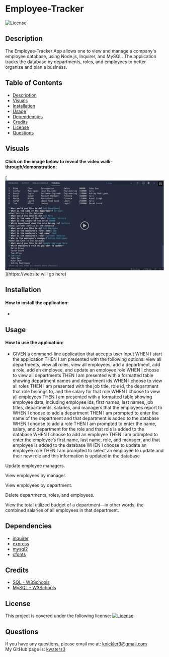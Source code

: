 # Employee-Tracker
 
   [![License](https://img.shields.io/badge/License-MIT-turquoise.svg)](https://opensource.org/licenses/MIT) 

 ## Description
 The Employee-Tracker App allows one to view and manage a company's employee database, using Node.js, Inquirer, and MySQL. The application tracks the database by departments, roles, and employees to better organize and plan a business. 

 
 ## Table of Contents
   * [Description](#description)
   * [Visuals](#visuals)  
   * [Installation](#installation)
   * [Usage](#usage)
   * [Dependencies](#dependencies)
   * [Credits](#credits)
   * [License](#license)
   * [Questions](#questions)
 
 
 ## Visuals
 #### Click on the image below to reveal the video walk-through/demonstration:

 [![Screenshot](./assets/images/employeetracker.png)](https://website will go here)
 
 
 ## Installation
 #### How to install the application:
  * 
   
 
 ## Usage
 #### How to use the application:
  * GIVEN a command-line application that accepts user input
WHEN I start the application
THEN I am presented with the following options: view all departments, view all roles, view all employees, add a department, add a role, add an employee, and update an employee role
WHEN I choose to view all departments
THEN I am presented with a formatted table showing department names and department ids
WHEN I choose to view all roles
THEN I am presented with the job title, role id, the department that role belongs to, and the salary for that role
WHEN I choose to view all employees
THEN I am presented with a formatted table showing employee data, including employee ids, first names, last names, job titles, departments, salaries, and managers that the employees report to
WHEN I choose to add a department
THEN I am prompted to enter the name of the department and that department is added to the database
WHEN I choose to add a role
THEN I am prompted to enter the name, salary, and department for the role and that role is added to the database
WHEN I choose to add an employee
THEN I am prompted to enter the employee’s first name, last name, role, and manager, and that employee is added to the database
WHEN I choose to update an employee role
THEN I am prompted to select an employee to update and their new role and this information is updated in the database 

Update employee managers.


View employees by manager.


View employees by department.


Delete departments, roles, and employees.


View the total utilized budget of a department—in other words, the combined salaries of all employees in that department.

 
 ## Dependencies
  * [inquirer](https://www.npmjs.com/package/inquirer/v/8.2.4)
  * [express](https://www.npmjs.com/package/express)
  * [mysql2](https://www.npmjs.com/package/mysql2) 
  * [cfonts](https://www.npmjs.com/package/cfonts)
 

 ## Credits
  * [SQL - W3Schools](https://www.w3schools.com/sql/sql_intro.asp)
  * [MySQL - W3Schools](https://www.w3schools.com/mysql/mysql_sql.asp)
 

## License
   This project is covered under the following license: [![License](https://img.shields.io/badge/License-MIT-turquoise.svg)](https://opensource.org/licenses/MIT)
 

 ## Questions
   If you have any questions, please email me at: knickler3@gmail.com <br/>
   My GitHub page is: [kwaters3](https://github.com/kwaters3)
   
